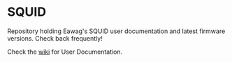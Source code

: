 # SQUID
Repository holding Eawag's SQUID user documentation and latest firmware versions.
Check back frequently!

Check the [wiki](https://github.com/eawag-squid/SQUID/wiki) for User Documentation.



